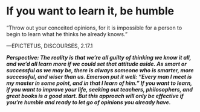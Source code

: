 # If you want to learn it, be humble

“Throw out your conceited opinions, for it is impossible for a person to begin to learn what he thinks he already knows.”

—EPICTETUS, DISCOURSES, 2.17.1

***Perspective: The reality is that we’re all guilty of thinking we know it all, and we’d all learn more if we could set that attitude aside. As smart or successful as we may be, there is always someone who is smarter, more successful, and wiser than us. Emerson put it well: “Every man I meet is my master in some point, and in that I learn of him.” If you want to learn, if you want to improve your life, seeking out teachers, philosophers, and great books is a good start. But this approach will only be effective if you’re humble and ready to let go of opinions you already have.***